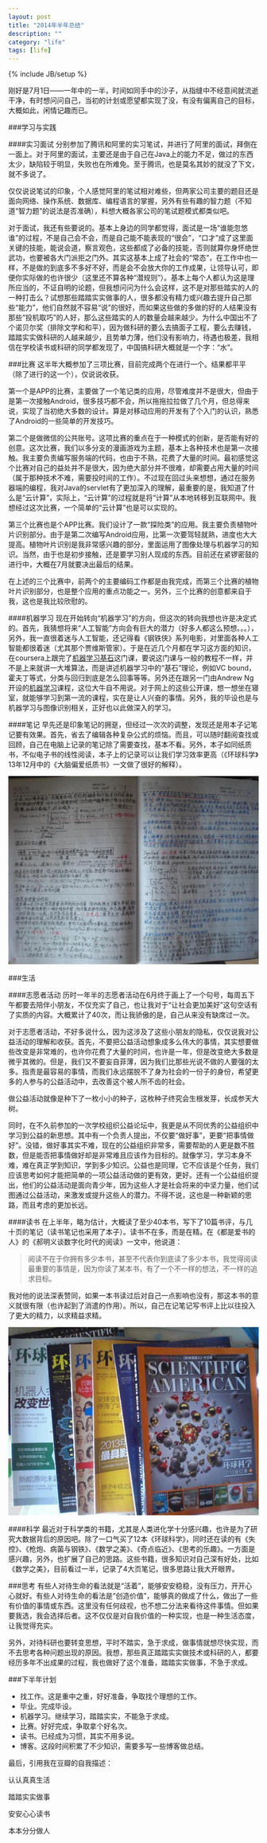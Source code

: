 ```yaml
---
layout: post
title: "2014年半年总结"
description: ""
category: "life"
tags: [life]
---
```

{% include JB/setup %}

刚好是7月1日——一年中的一半，时间如同手中的沙子，从指缝中不经意间就流逝干净，有时想问问自己，当初的计划或愿望都实现了没，有没有偏离自己的目标，大概如此，闲情记趣而已。

###学习与实践

####实习面试
分别参加了腾讯和阿里的实习笔试，并进行了阿里的面试，拜倒在一面上。对于阿里的面试，主要还是由于自己在Java上的能力不足，做过的东西太少，缺陷较于明显，失败也在所难免。至于腾讯，也是莫名其妙的就没了下文，就不多说了。

仅仅说说笔试的印象，个人感觉阿里的笔试相对难些，但两家公司主要的题目还是面向网络、操作系统、数据库、编程语言的掌握，另外有些有趣的智力题（不知道“智力题”的说法是否准确），料想大概各家公司的笔试题模式都类似吧。

对于面试，我还有些要说的。基本上身边的同学都觉得，面试是一场“谁能忽悠谁”的过程，不是自己会不会，而是自己能不能表现的“很会”，“口才”成了这里面关键的技能，能说会道，察言观色，这些都成了必备的技能，否则就算你身怀绝世武功，也要被各大门派拒之门外。其实这基本上成了社会的“常态”，在工作中也一样，不是做的到底多不多好不好，而是会不会放大你的工作成果，让领导认可，即便你实际做的也许很少（这里还不算各种“潜规则”）。基本上每个人都认为这是理所应当的，不证自明的论题，但我想问问为什么会这样，这不是对那些踏实的人的一种打击么？试想那些踏踏实实做事的人，很多都没有精力或兴趣去提升自己那些“能力”，他们自然就不容易“说”的很好，而如果这些做的多做的好的人结果没有那些“投机取巧”的人好，那么这些踏实的人的数量会越来越少。为什么中国出不了个诺贝尔奖（排除文学和和平），因为做科研的要么去搞面子工程，要么去赚钱，踏踏实实做科研的人越来越少，且势单力薄，他们没有影响力，待遇也极差，我相信在学校读书或科研的同学都发现了，中国搞科研大概就是一个字：“水”。

###比赛
这半年大概参加了三项比赛，目前完成两个在进行一个。结果都平平（除了进行的这一个），仅说说收获。

第一个是APP的比赛，主要做了一个笔记类的应用，尽管难度并不是很大，但由于是第一次接触Android，很多技巧都不会，所以拖拖拉拉做了几个月，但总得来说，实现了当初绝大多数的设计。算是对移动应用的开发有了个入门的认识，熟悉了Android的一些简单的开发技巧。

第二个是做微信的公共账号。这项比赛的重点在于一种模式的创新，是否能有好的创意。这次比赛，我们以多分支的漫画游戏为主题，基本上各种技术也是第一次接触。我主要负责编写服务端的代码，也由于不熟，花费了大量的时间。最初感觉这个比赛对自己的益处并不是很大，因为绝大部分并不很难，却需要占用大量的时间（属于那种技术不难，需要投时间的工作）。不过现在回过头来想想，通过在服务器端的编程，我对Java的servlet有了更加深入的理解，最重要的是，我知道了什么是“云计算”，实际上，“云计算”的过程就是将“计算”从本地转移到互联网中。我想经过这次比赛，一个简单的“云计算”也是可以实现的。

第三个比赛也是个APP比赛。我们设计了一款“探险类”的应用。我主要负责植物叶片识别部分。由于是第二次编写Android应用，比第一次要驾轻就熟，进度也大大提高。植物叶片识别是我非常感兴趣的部分，里面运用了图像处理与机器学习的知识。当然，由于也是初步接触，还是要学习别人现成的东西。目前还在紧锣密鼓的进行中，大概在7月就要决出最后的结果。

在上述的三个比赛中，前两个的主要编码工作都是由我完成，而第三个比赛的植物叶片识别部分，也是整个应用的重点功能之一。另外，三个比赛的创意都来自于我，这也是我比较欣慰的。

####机器学习
现在开始转向“机器学习”的方向，但这次的转向我想也许是决定式的。首先，我猜想将来“人工智能”方向会有巨大的潜力（好多人都这么预想。。。），另外，我一直很着迷与人工智能，还记得看《钢铁侠》系列电影，对里面各种人工智能都很着迷（尤其那个贾维斯管家）。于是在近几个月都在学习这方面的知识，在coursera上跟完了[机器学习基石](https://class.coursera.org/ntumlone-001)这门课，要说这门课与一般的教程不一样，并不是上来就讲一大堆算法，而是讲述机器学习中的“基石”理论，例如VC bound，霍夫丁等式，分类与回归到底是怎么回事等等。另外还在跟另一门由Andrew Ng开设的[机器学习](https://class.coursera.org/ml-006/class/index)课程，这位大牛自不用说。对于网上的这些公开课，想一想坐在寝室，就能够学习到第一流的课程，实在是让人兴奋的事情。另外，我的毕设也是与机器学习与图像识别相关，正好也以此做深入的学习。

####笔记
早先还是印象笔记的拥趸，但经过一次次的调整，发现还是用本子记笔记要有效果。首先，省去了编辑各种复杂公式的烦恼。而且，可以随时翻阅查找或回顾，自己在电脑上记录的笔记除了需要查找，基本不看。另外，本子如同纸质书，不似电子书的线性阅读，本子上的记录可以让我们学习效率更高（《环球科学》13年12月中的《大脑偏爱纸质书》一文做了很好的解释）。

<p><img src="/images/blogImgs/note.JPG"></p>

###生活

####志愿者活动
历时一年半的志愿者活动在6月终于画上了一个句号，每周五下午都要去陪伴小朋友，不仅充实了自己，也让我对于“让社会更加美好”这句空话有了实质的内容。大概累计了40次，而让我骄傲的是，自己从来没有缺席过一次。

对于志愿者活动，不好多说什么，因为这涉及了这些小朋友的隐私，仅仅说我对公益活动的理解和收获。首先，不要把公益活动想象成多么伟大的事情，其实想要做些改变是非常难的，也许你花费了大量的时间，也许是一年，但是改变绝大多数是微乎其微的。但是，我们又不要妄自菲薄，因为我们比那些光说不做的人要强的太多。指责是最容易的事情，而我们永远摆脱不了身为社会的一份子的身份，希望更多的人参与的公益活动中，去改善这个被人所不齿的社会。

做公益活动就像是种下了一枚小小的种子，这枚种子终究会生根发芽，长成参天大树。

同时，在不久前参加的一次学校组织公益论坛中，我更是从不同优秀的公益组织中学习到公益的新思想。其中有一个负责人提出，不仅要“做好事”，更要“把事情做好”。没错，做好事其实不难，现在的公益组织非常多，需要帮助的人更是数不胜数，但是能否把事情做好却是非常难且应该作为目标的。就像学习，学习本身不难，难在真正学到知识，学到多少知识。公益也是同理，它不应该是个任务，我们应该思考如何才能把简单的一项公益活动做的更有效，更好。还有一个公益组织提出，他们的公益活动是面向青少年，因为这些人才是社会将来的中坚力量，他们试图通过公益活动，来激发或提升这些人的潜力。不得不说，这也是一种新颖的思路，而且考虑的更加长远。

####读书
在上半年，略为估计，大概读了至少40本书，写下了10篇书评，与几十页的笔记（读书笔记也采用了本子）。读书不在多，而是在精。在《都是爱书的人》的《郝明义谈数字化时代的阅读》一文中，他说道：

> 阅读不在于你拥有多少本书，甚至不代表你到底读了多少本书，我觉得阅读最重要的事情是，因为你读了某本书，有了一个不一样的想法，不一样的追求目标。

我对他的说法深表赞同，如果一本书读过后对自己一点影响也没有，那这本书的意义就很有限（也许起到了消遣的作用）。所以，自己在记笔记写书评上比以往投入了更大的精力，以求精益求精。

<p><img src="/images/blogImgs/huanqiukexue.JPG"></p>

####科学
最近对于科学类的书籍，尤其是人类进化学十分感兴趣，也许是为了研究大数据背后的原因吧。除了一口气买了12本《环球科学》，同时还在读的有《失控》、《枪炮、病菌与钢铁》、《数学之美》、《奇点临近》、《思考的乐趣》。一方面是感兴趣，另外，也扩展了自己的思路。这些书籍，很多知识对自己深有好处，比如《数学之美》，目前看过一半，记录了4大页笔记，很多思路让我大开眼界。

###思考
有些人对待生命的看法就是“活着”，能够安安稳稳，没有压力，开开心心就好。有些人对待生命的看法是“创造价值”，能够真的做成了什么，做出了一些有价值的事情或东西。这里没有任何歧视，也不想二分法来看待这件事情。但如果要我选，我会选择后者。这不仅仅是对自我价值的一种实现，也是一种生活态度，让我觉得充实。

另外，对待科研也要转变思想，平时不踏实，急于求成，做事情就想尽快实现，而不去思考各种问题出现的原因。我想，那些真正踏踏实实做技术或科研的人，都要经历多年不出成果的过程，我也做好了这个准备，踏踏实实做事，不急于求成。

###下半年计划

- 找工作。这是重中之重，好好准备，争取找个理想的工作。
- 毕业。完成毕设。
- 机器学习。继续学习，踏踏实实，不能急于求成。
- 比赛。好好完成，争取拿个好名次。
- 读书。已经成为习惯，其实不用多说。
- 博客。这段时间积累了不少知识，需要多写一些博客做总结。

最后，引用我在豆瓣的自我描述：

认认真真生活

踏踏实实做事

安安心心读书

本本分分做人